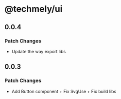 # @techmely/ui

## 0.0.4

### Patch Changes

- Update the way export libs

## 0.0.3

### Patch Changes

- Add Button component + Fix SvgUse + Fix build libs
